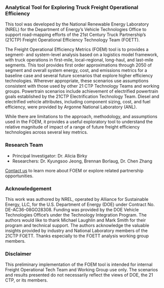 ### Analytical Tool for Exploring Truck Freight Operational Efficiency

This tool was developed by the National Renewable Energy Laboratory (NREL) for the Department of Energy’s Vehicle Technologies Office to support road-mapping efforts of the 21st Century Truck Partnership’s (21CTP) Freight Operational Efficiency Technology Team (FOETT).

The Freight Operational Efficiency Metrics (FOEM) tool is to provides a segment- and system-level analysis based on a logistics model framework, with truck operations in first-mile, local-regional, long-haul, and last-mile segments. This tool provides first order approximations through 2050 of segment and overall system energy, cost, and emissions metrics for a baseline case and several future scenarios that explore higher efficiency technologies. Wherever appropriate, these scenarios use assumptions consistent with those used by other 21 CTP Technology Teams and working groups.  Powertrain scenarios include achievement of electrified powertrain goals established by the 21CTP Electrification Technology Team. Diesel and electrified vehicle attributes, including component sizing, cost, and fuel efficiency, were provided by Argonne National Laboratory (ANL).

While there are limitations to the approach, methodology, and assumptions used in the FOEM, it provides a useful exploratory tool to understand the relative magnitude of impact of a range of future freight efficiency technologies across several key metrics.

### Research Team 
+ Principal Investigator: Dr. Alicia Birky
+ Researchers: Dr. Kyungsoo Jeong, Brennan Borlaug, Dr. Chen Zhang

[Contact us](mailto:alicia.birky@nrel.gov) to learn more about FOEM or explore related partnership opportunities.

### Acknowledgement

This work was authored by NREL, operated by Alliance for Sustainable Energy, LLC, for the U.S. Department of Energy (DOE) under Contract No. DE-AC36-08GO28308. Funding was provided by the DOE Vehicle Technologies Office’s under the Technology Integration Program. The authors would like to thank Michael Laughlin and Mark Smith for their program and technical support. The authors acknowledge the valuable insights provided by industry and National Laboratory members of the 21CTP FOETT. Thanks especially to the FOETT analysis working group members. 


### Disclaimer

This preliminary implementation of the FOEM tool is intended for internal Freight Operational Tech Team and Working Group use only. The scenarios and results presented do not necessarily reflect the views of DOE, the 21 CTP, or its members.
